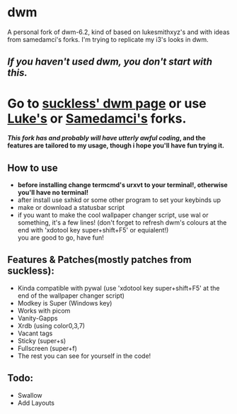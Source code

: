 # dwm
A personal fork of dwm-6.2, kind of based on lukesmithxyz's and with ideas from samedamci's forks.
I'm trying to replicate my i3's looks in dwm.
## ***If you haven't used dwm, you don't start with this.***
Go to [suckless' dwm page](https://dwm.suckless.org) or use [Luke's](https://github.com/LukeSmithxyz/dwm) or [Samedamci's](https://github.com/samedamci/dwm) forks.
=======
**_This fork has and probably will have utterly awful coding_, and the features are tailored to my usage, though i hope you'll have fun trying it.**
## How to use
- **before installing change termcmd's urxvt to your terminal!, otherwise you'll have no terminal!**
- after install use sxhkd or some other program to set your keybinds up
- make or download a statusbar script
- if you want to make the cool wallpaper changer script, use wal or something, it's a few lines! (don't forget to refresh dwm's colours at the end with 'xdotool key super+shift+F5' or equialent!)  
you are good to go, have fun!
## Features & Patches(mostly patches from suckless):
- Kinda compatible with pywal (use 'xdotool key super+shift+F5' at the end of the wallpaper changer script)
- Modkey is Super (Windows key)
- Works with picom
- Vanity-Gapps
- Xrdb (using color0,3,7)
- Vacant tags
- Sticky (super+s)
- Fullscreen (super+f)
- The rest you can see for yourself in the code!
## Todo:
- Swallow
- Add Layouts
